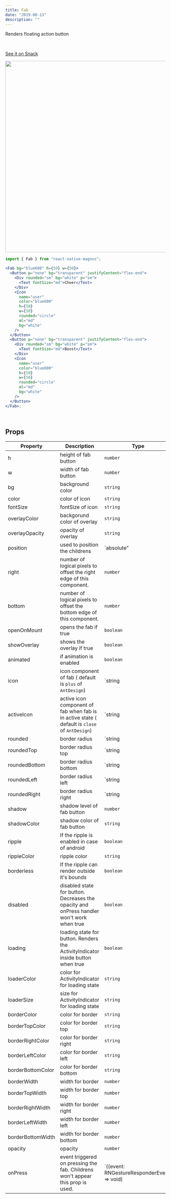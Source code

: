 ```yaml
---
title: Fab
date: "2019-08-13"
description: ""
---
```


Renders floating action button

<br />

<a href="https://snack.expo.io/@pawankumar2901/magnus---fab---example-1" target="_blank">See it on Snack</a>

<img src="/images/docs/fab/1.gif" class="mobile"  style="height: 600px; width: auto;" />

```jsx
import { Fab } from "react-native-magnus";

<Fab bg="blue600" h={50} w={50}>
  <Button p="none" bg="transparent" justifyContent="flex-end">
    <Div rounded="sm" bg="white" p="sm">
      <Text fontSize="md">Cheer</Text>
    </Div>
    <Icon
      name="user"
      color="blue600"
      h={50}
      w={50}
      rounded="circle"
      ml="md"
      bg="white"
    />
  </Button>
  <Button p="none" bg="transparent" justifyContent="flex-end">
    <Div rounded="sm" bg="white" p="sm">
      <Text fontSize="md">Boost</Text>
    </Div>
    <Icon
      name="user"
      color="blue600"
      h={50}
      w={50}
      rounded="circle"
      ml="md"
      bg="white"
    />
  </Button>
</Fab>;
```

<br />

## Props

| Property          | Description                                                                                   | Type                                                      | Default      |
| ----------------- | --------------------------------------------------------------------------------------------- | --------------------------------------------------------- | ------------ |
| h                 | height of fab button                                                                          | `number`                                                  | `40`         |
| w                 | width of fab button                                                                           | `number`                                                  | `40`         |
| bg                | background color                                                                              | `string`                                                  | `red500`     |
| color             | color of icon                                                                                 | `string`                                                  | `white`      |
| fontSize          | fontSize of icon                                                                              | `string`                                                  | `text500`    |
| overlayColor      | backgorund color of overlay                                                                   | `string`                                                  | `gray700`    |
| overlayOpacity    | opacity of overlay                                                                            | `string`                                                  | `0.5`        |
| position          | used to position the childrens                                                                | `absolute" | "relative"`                                  | `absolute`   |
| right             | number of logical pixels to offset the right edge of this component.                          | `number`                                                  | `30`         |
| bottom            | number of logical pixels to offset the bottom edge of this component.                         | `number`                                                  | `30`         |
| openOnMount       | opens the fab if true                                                                         | `boolean`                                                 | `false`      |
| showOverlay       | shows the overlay if true                                                                     | `boolean`                                                 | `true`       |
| animated          | if animation is enabled                                                                       | `boolean`                                                 | `true`       |
| icon              | icon component of fab ( default is `plus` of `AntDesign`)                                     | `string | React.ReactNode`                                | `plus`       |
| activeIcon        | active icon component of fab when fab is in active state ( default is `close` of `AntDesign`) | `string | React.ReactNode`                                | `close`      |
| rounded           | border radius                                                                                 | `string | number`                                         | `none`       |
| roundedTop        | border radius top                                                                             | `string | number`                                         | `none`       |
| roundedBottom     | border radius bottom                                                                          | `string | number`                                         | `none`       |
| roundedLeft       | border radius left                                                                            | `string | number`                                         | `none`       |
| roundedRight      | border radius right                                                                           | `string | number`                                         | `none`       |
| shadow            | shadow level of fab button                                                                    | `number`                                                  | `3`          |
| shadowColor       | shadow color of fab button                                                                    | `string`                                                  | `gray900`    |
| ripple            | If the ripple is enabled in case of android                                                   | `boolean`                                                 | `true`       |
| rippleColor       | ripple color                                                                                  | `string`                                                  | `gray900`    |
| borderless        | If the ripple can render outside it's bounds                                                  | `boolean`                                                 | `false`      |
| disabled          | disabled state for button. Decreases the opacity and onPress handler won't work when true     | `boolean`                                                 | `false`      |
| loading           | loading state for button. Renders the ActivityIndicator inside button when true               | `boolean`                                                 | `false`      |
| loaderColor       | color for ActivityIndicator for loading state                                                 | `string`                                                  | `gray400`    |
| loaderSize        | size for ActivityIndicator for loading state                                                  | `string`                                                  | `md`         |
| borderColor       | color for border                                                                              | `string`                                                  | -            |
| borderTopColor    | color for border top                                                                          | `string`                                                  | -            |
| borderRightColor  | color for border right                                                                        | `string`                                                  | -            |
| borderLeftColor   | color for border left                                                                         | `string`                                                  | -            |
| borderBottomColor | color for border bottom                                                                       | `string`                                                  | -            |
| borderWidth       | width for border                                                                              | `number`                                                  | -            |
| borderTopWidth    | width for border top                                                                          | `number`                                                  | -            |
| borderRightWidth  | width for border right                                                                        | `number`                                                  | -            |
| borderLeftWidth   | width for border left                                                                         | `number`                                                  | -            |
| borderBottomWidth | width for border bottom                                                                       | `number`                                                  | -            |
| opacity           | opacity                                                                                       | `number`                                                  | -            |
| onPress           | event triggered on pressing the fab. Childrens won't appear this prop is used.                | `((event: RNGestureResponderEvent) => void) | undefined;` | `() => void` |
